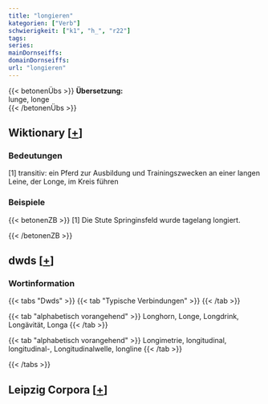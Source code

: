 ```yaml
---
title: "longieren"
kategorien: ["Verb"]
schwierigkeit: ["k1", "h_", "r22"]
tags:
series:
mainDornseiffs:
domainDornseiffs:
url: "longieren"
---
```


{{< betonenÜbs >}}
**Übersetzung:**  
lunge, longe  
{{< /betonenÜbs >}}

## Wiktionary [[+](https://de.wiktionary.org/wiki/longieren)]

### Bedeutungen
[1] transitiv: ein Pferd zur Ausbildung und Trainingszwecken an einer langen Leine, der Longe, im Kreis führen  

### Beispiele
{{< betonenZB >}}
[1] Die Stute Springinsfeld wurde tagelang longiert.  

{{< /betonenZB >}}


## dwds [[+](https://www.dwds.de/wb/longieren)]

### Wortinformation
{{< tabs "Dwds" >}}
{{< tab "Typische Verbindungen" >}}
{{< /tab >}}

{{< tab "alphabetisch vorangehend" >}}
Longhorn, Longe, Longdrink, Longävität, Longa
{{< /tab >}}

{{< tab "alphabetisch vorangehend" >}}
Longimetrie, longitudinal, longitudinal-, Longitudinalwelle, longline
{{< /tab >}}

{{< /tabs >}}

## Leipzig Corpora [[+](https://corpora.uni-leipzig.de/en/res?word=longieren&corpusId=deu_newscrawl-public_2018)]

